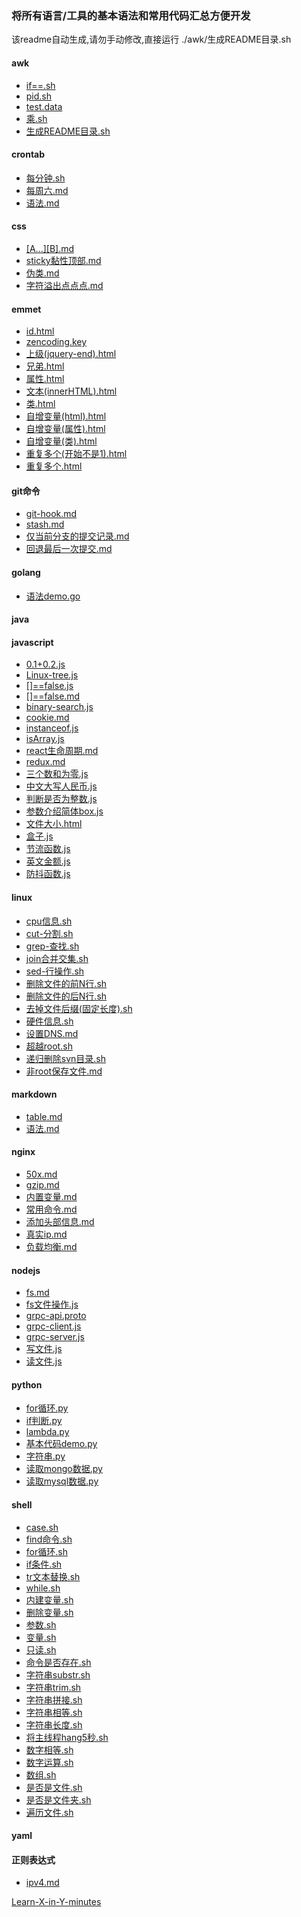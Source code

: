 ### 将所有语言/工具的基本语法和常用代码汇总方便开发

该readme自动生成,请勿手动修改,直接运行 ./awk/生成README目录.sh

####  awk
- [if==.sh](./awk/if==.sh)
- [pid.sh](./awk/pid.sh)
- [test.data](./awk/test.data)
- [乘.sh](./awk/乘.sh)
- [生成README目录.sh](./awk/生成README目录.sh)
####  crontab
- [每分钟.sh](./crontab/每分钟.sh)
- [每周六.md](./crontab/每周六.md)
- [语法.md](./crontab/语法.md)
####  css
- [\[A...\]\[B\].md](./css/\[A...\]\[B\].md)
- [sticky黏性顶部.md](./css/sticky黏性顶部.md)
- [伪类.md](./css/伪类.md)
- [字符溢出点点点.md](./css/字符溢出点点点.md)
####  emmet
- [id.html](./emmet/id.html)
- [zencoding.key](./emmet/zencoding.key)
- [上级(jquery-end).html](./emmet/上级(jquery-end).html)
- [兄弟.html](./emmet/兄弟.html)
- [属性.html](./emmet/属性.html)
- [文本(innerHTML).html](./emmet/文本(innerHTML).html)
- [类.html](./emmet/类.html)
- [自增变量(html).html](./emmet/自增变量(html).html)
- [自增变量(属性).html](./emmet/自增变量(属性).html)
- [自增变量(类).html](./emmet/自增变量(类).html)
- [重复多个(开始不是1).html](./emmet/重复多个(开始不是1).html)
- [重复多个.html](./emmet/重复多个.html)
####  git命令
- [git-hook.md](./git命令/git-hook.md)
- [stash.md](./git命令/stash.md)
- [仅当前分支的提交记录.md](./git命令/仅当前分支的提交记录.md)
- [回退最后一次提交.md](./git命令/回退最后一次提交.md)
####  golang
- [语法demo.go](./golang/语法demo.go)
####  java
####  javascript
- [0.1+0.2.js](./javascript/0.1+0.2.js)
- [Linux-tree.js](./javascript/Linux-tree.js)
- [\[\]==false.js](./javascript/\[\]==false.js)
- [\[\]==false.md](./javascript/\[\]==false.md)
- [binary-search.js](./javascript/binary-search.js)
- [cookie.md](./javascript/cookie.md)
- [instanceof.js](./javascript/instanceof.js)
- [isArray.js](./javascript/isArray.js)
- [react生命周期.md](./javascript/react生命周期.md)
- [redux.md](./javascript/redux.md)
- [三个数和为零.js](./javascript/三个数和为零.js)
- [中文大写人民币.js](./javascript/中文大写人民币.js)
- [判断是否为整数.js](./javascript/判断是否为整数.js)
- [参数介绍简体box.js](./javascript/参数介绍简体box.js)
- [文件大小.html](./javascript/文件大小.html)
- [盒子.js](./javascript/盒子.js)
- [节流函数.js](./javascript/节流函数.js)
- [英文金额.js](./javascript/英文金额.js)
- [防抖函数.js](./javascript/防抖函数.js)
####  linux
- [cpu信息.sh](./linux/cpu信息.sh)
- [cut-分割.sh](./linux/cut-分割.sh)
- [grep-查找.sh](./linux/grep-查找.sh)
- [join合并交集.sh](./linux/join合并交集.sh)
- [sed-行操作.sh](./linux/sed-行操作.sh)
- [删除文件的前N行.sh](./linux/删除文件的前N行.sh)
- [删除文件的后N行.sh](./linux/删除文件的后N行.sh)
- [去掉文件后缀(固定长度).sh](./linux/去掉文件后缀(固定长度).sh)
- [硬件信息.sh](./linux/硬件信息.sh)
- [设置DNS.md](./linux/设置DNS.md)
- [超越root.sh](./linux/超越root.sh)
- [递归删除svn目录.sh](./linux/递归删除svn目录.sh)
- [非root保存文件.md](./linux/非root保存文件.md)
####  markdown
- [table.md](./markdown/table.md)
- [语法.md](./markdown/语法.md)
####  nginx
- [50x.md](./nginx/50x.md)
- [gzip.md](./nginx/gzip.md)
- [内置变量.md](./nginx/内置变量.md)
- [常用命令.md](./nginx/常用命令.md)
- [添加头部信息.md](./nginx/添加头部信息.md)
- [真实ip.md](./nginx/真实ip.md)
- [负载均衡.md](./nginx/负载均衡.md)
####  nodejs
- [fs.md](./nodejs/fs.md)
- [fs文件操作.js](./nodejs/fs文件操作.js)
- [grpc-api.proto](./nodejs/grpc-api.proto)
- [grpc-client.js](./nodejs/grpc-client.js)
- [grpc-server.js](./nodejs/grpc-server.js)
- [写文件.js](./nodejs/写文件.js)
- [读文件.js](./nodejs/读文件.js)
####  python
- [for循环.py](./python/for循环.py)
- [if判断.py](./python/if判断.py)
- [lambda.py](./python/lambda.py)
- [基本代码demo.py](./python/基本代码demo.py)
- [字符串.py](./python/字符串.py)
- [读取mongo数据.py](./python/读取mongo数据.py)
- [读取mysql数据.py](./python/读取mysql数据.py)
####  shell
- [case.sh](./shell/case.sh)
- [find命令.sh](./shell/find命令.sh)
- [for循环.sh](./shell/for循环.sh)
- [if条件.sh](./shell/if条件.sh)
- [tr文本替换.sh](./shell/tr文本替换.sh)
- [while.sh](./shell/while.sh)
- [内建变量.sh](./shell/内建变量.sh)
- [删除变量.sh](./shell/删除变量.sh)
- [参数.sh](./shell/参数.sh)
- [变量.sh](./shell/变量.sh)
- [只读.sh](./shell/只读.sh)
- [命令是否存在.sh](./shell/命令是否存在.sh)
- [字符串substr.sh](./shell/字符串substr.sh)
- [字符串trim.sh](./shell/字符串trim.sh)
- [字符串拼接.sh](./shell/字符串拼接.sh)
- [字符串相等.sh](./shell/字符串相等.sh)
- [字符串长度.sh](./shell/字符串长度.sh)
- [将主线程hang5秒.sh](./shell/将主线程hang5秒.sh)
- [数字相等.sh](./shell/数字相等.sh)
- [数字运算.sh](./shell/数字运算.sh)
- [数组.sh](./shell/数组.sh)
- [是否是文件.sh](./shell/是否是文件.sh)
- [是否是文件夹.sh](./shell/是否是文件夹.sh)
- [遍历文件.sh](./shell/遍历文件.sh)
####  yaml
####  正则表达式
- [ipv4.md](./正则表达式/ipv4.md)

[Learn-X-in-Y-minutes](https://learnxinyminutes.com/)
